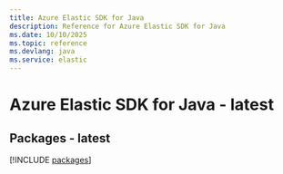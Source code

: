 ```yaml
---
title: Azure Elastic SDK for Java
description: Reference for Azure Elastic SDK for Java
ms.date: 10/10/2025
ms.topic: reference
ms.devlang: java
ms.service: elastic
---
```

# Azure Elastic SDK for Java - latest
## Packages - latest
[!INCLUDE [packages](elastic-index.md)]